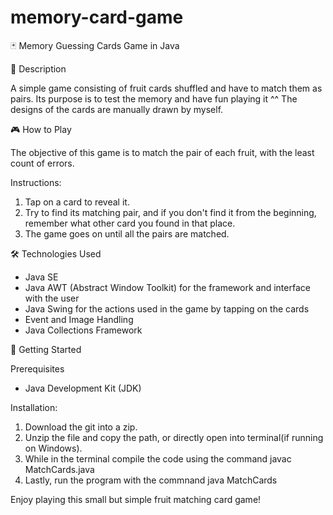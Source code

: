 # memory-card-game
🃏 Memory Guessing Cards Game in Java

📜 Description

A simple game consisting of fruit cards shuffled and have to match them as pairs.
Its purpose is to test the memory and have fun playing it ^^
The designs of the cards are manually drawn by myself.

🎮 How to Play

The objective of this game is to match the pair of each fruit, with the least count of errors.

Instructions: 
   1. Tap on a card to reveal it.
   2. Try to find its matching pair, and if you don't find it from the beginning, remember what other card you found in that place.
   3. The game goes on until all the pairs are matched.

🛠️ Technologies Used
   - Java SE
   - Java AWT (Abstract Window Toolkit) for the framework and interface with the user
   - Java Swing for the actions used in the game by tapping on the cards
   - Event and Image Handling
   - Java Collections Framework


🚀 Getting Started

Prerequisites
- Java Development Kit (JDK)

Installation: 
   1. Download the git into a zip.
   2. Unzip the file and copy the path, or directly open into terminal(if running on Windows).
   3. While in the terminal compile the code using the command javac MatchCards.java
   4. Lastly, run the program with the commnand java MatchCards


Enjoy playing this small but simple fruit matching card game! 

